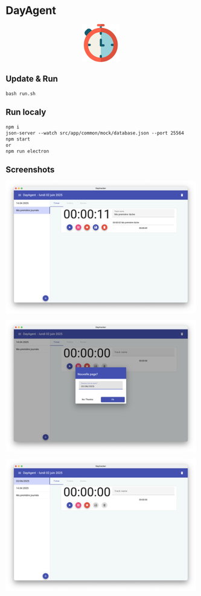 # DayAgent
<p align="center">
  <img src="./electron/assets/icon.png" alt="Icon" width="100"/>
</p>

## Update & Run
```
bash run.sh
```

## Run localy

```
npm i
json-server --watch src/app/common/mock/database.json --port 25564   
npm start
or
npm run electron
```

## Screenshots
<p align="center">
  <img src="./screenshots/main.png" alt="Main Screenshot" width="800"/>
</p>

<p align="center">
  <img src="./screenshots/new-dialog.png" alt="New Dialog Screenshot" width="800"/>
</p>

<p align="center">
  <img src="./screenshots/new.png" alt="New Screenshot" width="800"/>
</p>
